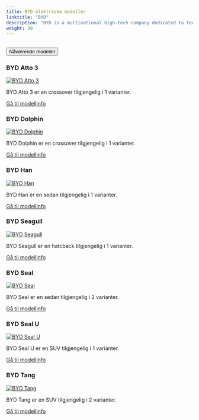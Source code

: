 ```yaml
---
title: BYD elektriske modeller
linktitle: "BYD"
description: "BYD is a multinational high-tech company dedicated to technological innovations for a better life. BYD operates in four industries, including automotive, electronics, new energy and rail. "
weight: 30
---
```

<!-- markdownlint-disable MD033 -->
<!-- markdownlint-disable MD010 -->


<div class="accordion" id="accordionPanelsStayOpenExample">
    <div class="accordion-item">
        <h2 class="accordion-header">
            <button class="accordion-button" type="button" data-bs-toggle="collapse" data-bs-target="#panelsStayOpen-collapseOne" aria-expanded="true" aria-controls="panelsStayOpen-collapseOne">
                        Nåværende modeller
            </button>
        </h2>
        <div id="panelsStayOpen-collapseOne" class="accordion-collapse collapse show">
            <div class="accordion-body">
    <div class="container p-3 mb-4 bg-body-tertiary rounded border">
        <h3>BYD Atto 3</h3>
        <div class="row">
            <div class="col col-12 col-md-6">
                <a href="atto_3">
                    <img src="https://media.evkx.net/multimedia/models/byd/atto_3/atto_3/main_1_st.jpg" class="img-fluid" alt="BYD Atto 3" >
                </a>
            </div>
            <div class="col col-12 col-md-6"><p>
BYD Atto 3 er en crossover tilgjengelig i 1 varianter.
</p>
	<a href="atto_3/" class="btn btn-outline-primary" role="button">Gå til modellinfo</a>
		</div>
	</div>
</div>
    <div class="container p-3 mb-4 bg-body-tertiary rounded border">
        <h3>BYD Dolphin</h3>
        <div class="row">
            <div class="col col-12 col-md-6">
                <a href="dolphin">
                    <img src="https://media.evkx.net/multimedia/models/byd/dolphin/dolphin_60.4kwh/main_1_st.jpg" class="img-fluid" alt="BYD Dolphin" >
                </a>
            </div>
            <div class="col col-12 col-md-6"><p>
BYD Dolphin er en crossover tilgjengelig i 1 varianter.
</p>
	<a href="dolphin/" class="btn btn-outline-primary" role="button">Gå til modellinfo</a>
		</div>
	</div>
</div>
    <div class="container p-3 mb-4 bg-body-tertiary rounded border">
        <h3>BYD Han</h3>
        <div class="row">
            <div class="col col-12 col-md-6">
                <a href="han">
                    <img src="https://media.evkx.net/multimedia/models/byd/han/han/main_1_st.jpg" class="img-fluid" alt="BYD Han" >
                </a>
            </div>
            <div class="col col-12 col-md-6"><p>
BYD Han er en sedan tilgjengelig i 1 varianter.
</p>
	<a href="han/" class="btn btn-outline-primary" role="button">Gå til modellinfo</a>
		</div>
	</div>
</div>
    <div class="container p-3 mb-4 bg-body-tertiary rounded border">
        <h3>BYD Seagull</h3>
        <div class="row">
            <div class="col col-12 col-md-6">
                <a href="seagull">
                    <img src="https://media.evkx.net/multimedia/models/byd/seagull/seagull_38kwh/main_1_st.jpg" class="img-fluid" alt="BYD Seagull" >
                </a>
            </div>
            <div class="col col-12 col-md-6"><p>
BYD Seagull er en hatcback tilgjengelig i 1 varianter.
</p>
	<a href="seagull/" class="btn btn-outline-primary" role="button">Gå til modellinfo</a>
		</div>
	</div>
</div>
    <div class="container p-3 mb-4 bg-body-tertiary rounded border">
        <h3>BYD Seal</h3>
        <div class="row">
            <div class="col col-12 col-md-6">
                <a href="seal">
                    <img src="https://media.evkx.net/multimedia/models/byd/seal/seal_awd/main_1_st.jpg" class="img-fluid" alt="BYD Seal" >
                </a>
            </div>
            <div class="col col-12 col-md-6"><p>
BYD Seal er en sedan tilgjengelig i 2 varianter.
</p>
	<a href="seal/" class="btn btn-outline-primary" role="button">Gå til modellinfo</a>
		</div>
	</div>
</div>
    <div class="container p-3 mb-4 bg-body-tertiary rounded border">
        <h3>BYD Seal U</h3>
        <div class="row">
            <div class="col col-12 col-md-6">
                <a href="seal_u">
                    <img src="https://media.evkx.net/multimedia/models/byd/seal_u/seal_u_design/main_1_st.jpg" class="img-fluid" alt="BYD Seal U" >
                </a>
            </div>
            <div class="col col-12 col-md-6"><p>
BYD Seal U er en SUV tilgjengelig i 1 varianter.
</p>
	<a href="seal_u/" class="btn btn-outline-primary" role="button">Gå til modellinfo</a>
		</div>
	</div>
</div>
    <div class="container p-3 mb-4 bg-body-tertiary rounded border">
        <h3>BYD Tang</h3>
        <div class="row">
            <div class="col col-12 col-md-6">
                <a href="tang">
                    <img src="https://media.evkx.net/multimedia/models/byd/tang/tang_ev600/main_1_st.jpg" class="img-fluid" alt="BYD Tang" >
                </a>
            </div>
            <div class="col col-12 col-md-6"><p>
BYD Tang er en SUV tilgjengelig i 2 varianter.
</p>
	<a href="tang/" class="btn btn-outline-primary" role="button">Gå til modellinfo</a>
		</div>
	</div>
</div>
        </div>
    </div>
</div></div>
